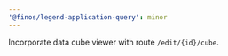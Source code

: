 ```yaml
---
'@finos/legend-application-query': minor
---
```



Incorporate data cube viewer with route `/edit/{id}/cube`.
